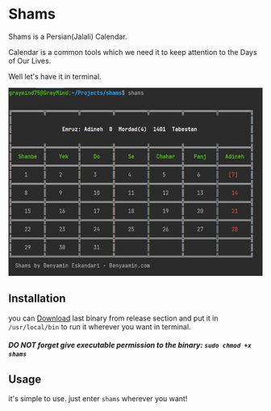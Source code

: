 # Shams
Shams is a Persian(Jalali) Calendar.

Calendar is a common tools which we need it to keep attention to the Days of Our Lives.

Well let's have it in terminal.   

![screenshot](/assets/shams-pic.jpg)  

## Installation
you can [Download](https://github.com/graymind75/shams/releases) last binary from release section and put it in `/usr/local/bin` to run it wherever you want in terminal. 
##### DO NOT forget give executable permission to the binary: `sudo chmod +x shams`

## Usage
it's simple to use. just enter `shams` wherever you want!